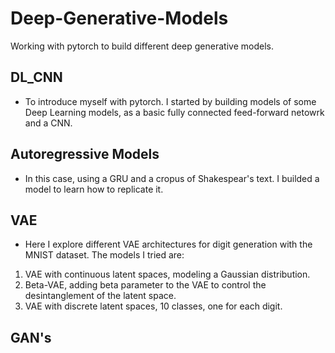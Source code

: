 # Deep-Generative-Models
Working with pytorch to build different deep generative models.

## DL_CNN

- To introduce myself with pytorch. I started by building models of some Deep Learning models, as a basic fully connected feed-forward netowrk and a CNN.

## Autoregressive Models 

- In this case, using a GRU and a cropus of Shakespear's text. I builded a model to learn how to replicate it.

## VAE

- Here I explore different VAE architectures for digit generation with the MNIST dataset. The models I tried are:
1) VAE with continuous latent spaces, modeling a Gaussian distribution.
2) Beta-VAE, adding beta parameter to the VAE to control the desintanglement of the latent space.
3) VAE with discrete latent spaces, 10 classes, one for each digit.

## GAN's
